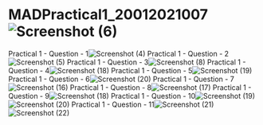 # MADPractical1_20012021007![Screenshot (6)](https://user-images.githubusercontent.com/110403688/183351354-de23cc56-bd61-4eff-8ef2-ee9f619c76d4.png)
 Practical 1 - Question - 1![Screenshot (4)](https://user-images.githubusercontent.com/110403688/183720564-ed800bd7-56d2-45f0-88d7-32ad9168d32b.png)
 Practical 1 - Question - 2![Screenshot (5)](https://user-images.githubusercontent.com/110403688/183720589-ccbac4a9-b54d-4c2c-a7da-3fc4a52b13f6.png)
 Practical 1 - Question - 3![Screenshot (8)](https://user-images.githubusercontent.com/110403688/183360019-852fae0e-370b-464b-869b-7fd5a2099f55.png)
 Practical 1 - Question - 4![Screenshot (18)](https://user-images.githubusercontent.com/110403688/183853795-1b5b330f-48de-4050-a0bd-a8c1e346d8c3.png)
 Practical 1 - Question - 5![Screenshot (19)](https://user-images.githubusercontent.com/110403688/183855779-652c83d7-3884-456b-a242-262abbba7937.png)
 Practical 1 - Question - 6![Screenshot (20)](https://user-images.githubusercontent.com/110403688/183859358-0d98766e-cc2e-4953-ab61-c2a38f871d97.png)
 Practical 1 - Question - 7![Screenshot (16)](https://user-images.githubusercontent.com/110403688/186212603-fea4675f-dd80-45eb-ba6a-f7441aa2b94c.png)
 Practical 1 - Question - 8![Screenshot (17)](https://user-images.githubusercontent.com/110403688/186213918-94cac65f-7a1f-471a-9031-1f0dde0ad1ca.png)
 Practical 1 - Question - 9![Screenshot (18)](https://user-images.githubusercontent.com/110403688/186216642-44d51693-83da-4faf-99b1-497591e754d4.png)
 Practical 1 - Question - 10![Screenshot (19)](https://user-images.githubusercontent.com/110403688/186218921-ac460840-201f-4780-a86e-149df67f87c2.png)
![Screenshot (20)](https://user-images.githubusercontent.com/110403688/186218942-6a856e57-f114-4f48-8d5e-63d2da2584d3.png)
 Practical 1 - Question - 11![Screenshot (21)](https://user-images.githubusercontent.com/110403688/186222573-efa13991-994f-4eda-a9e4-e306cb5b4417.png)
![Screenshot (22)](https://user-images.githubusercontent.com/110403688/186222583-21aaa3da-5e9e-441b-8d5d-b8895ffdc5ce.png)


